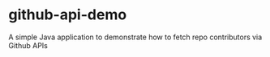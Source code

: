 # github-api-demo
A simple Java application to demonstrate how to fetch repo contributors via Github APIs
